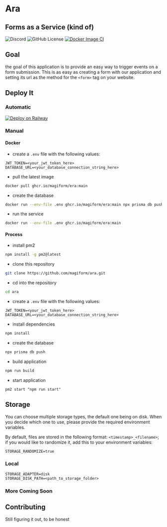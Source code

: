 # Ara

## Forms as a Service (kind of)

![Discord](https://img.shields.io/discord/937624611384864809)
![GitHub License](https://img.shields.io/github/license/magiform/ara)
[![Docker Image CI](https://github.com/magiform/ara/actions/workflows/main.yml/badge.svg?branch=main)](https://github.com/magiform/ara/actions/workflows/main.yml)

## Goal

the goal of this application is to provide an easy way to trigger events on a form submission. This is as easy as creating a form with our application and setting its url as the method for the `<form>` tag on your website.

## Deploy It

### Automatic
[![Deploy on Railway](https://railway.app/button.svg)](https://railway.app/new/template/U1sRS6?referralCode=yz0ule)

### Manual

#### Docker

- create a `.env` file with the following values:
```
JWT_TOKEN=<your_jwt_token_here>
DATABASE_URL=<your_database_connection_string_here>
```
- pull the latest image

```sh
docker pull ghcr.io/magiform/era:main
```
- create the database
```sh
docker run --env-file .env ghcr.io/magiform/era:main npx prisma db push
```
- run the service
```sh
docker run --env-file .env ghcr.io/magiform/era:main
```

#### Process

- install pm2
```sh
npm install -g pm2@latest
```
- clone this repository
```sh
git clone https://github.com/magiform/ara.git
```
- cd into the repository
```sh
cd ara
```
- create a `.env` file with the following values:
```
JWT_TOKEN=<your_jwt_token_here>
DATABASE_URL=<your_database_connection_string_here>
```
- install dependencies
```sh
npm install
```

- create the database
```sh
npx prisma db push
```

- build application
```sh
npm run build
```
- start application
```
pm2 start "npm run start"
```

## Storage

You can choose multiple storage types, the default one being on disk.
When you decide which one to use, please provide the required environment variables.

By default, files are stored in the following format: `<timestamp>_<filename>`; if you would like to randomize it, add this to your environment variables:
```
STORAGE_RANDOMIZE=true
```

### Local
```
STORAGE_ADAPTER=disk
STORAGE_DISK_PATH=<path_to_storage_folder>
```

### More Coming Soon

## Contributing

Still figuring it out, to be honest